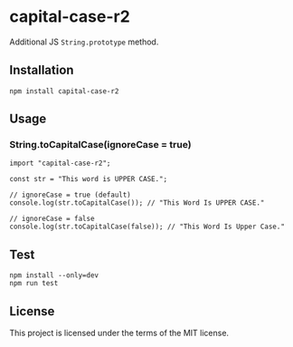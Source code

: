 # capital-case-r2

Additional JS `String.prototype` method.

## Installation

```
npm install capital-case-r2
```

## Usage

### String.toCapitalCase(ignoreCase = true)

```
import "capital-case-r2";

const str = "This word is UPPER CASE.";

// ignoreCase = true (default)
console.log(str.toCapitalCase()); // "This Word Is UPPER CASE."

// ignoreCase = false
console.log(str.toCapitalCase(false)); // "This Word Is Upper Case."
```

## Test

```
npm install --only=dev
npm run test
```

## License

This project is licensed under the terms of the MIT license.
